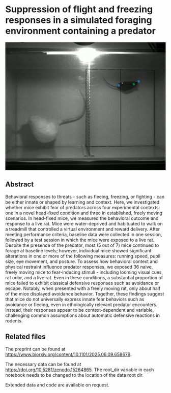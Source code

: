 # Suppression of flight and freezing responses in a simulated foraging environment containing a predator
![Top-down view of a mouse and a live rat in our enclosure during the rat presence experiment.](./images/TopDownRatPresence.png)

## Abstract
Behavioral responses to threats - such as fleeing, freezing, or fighting - can be either innate or shaped by learning and context. Here, we investigated whether mice exhibit fear of predators across four experimental contexts: one in a novel head-fixed condition and three in established, freely moving scenarios. In head-fixed mice, we measured the behavioral outcome and response to a live rat. Mice were water-deprived and habituated to walk on a treadmill that controlled a virtual environment and reward delivery. After meeting performance criteria, baseline data were collected in one session, followed by a test session in which the mice were exposed to a live rat. Despite the presence of the predator, most (5 out of 7) mice continued to forage at baseline levels; however, individual mice showed significant alterations in one or more of the following measures: running speed, pupil size, eye movement, and posture. To assess how behavioral context and physical restraint influence predator responses, we exposed 36 naive, freely moving mice to fear-inducing stimuli - including looming visual cues, rat odor, and a live rat. Even in these conditions, a substantial proportion of mice failed to exhibit classical defensive responses such as avoidance or escape. Notably, when presented with a freely moving rat, only about half of the mice displayed avoidance behavior. Together, these findings suggest that mice do not universally express innate fear behaviors such as avoidance or fleeing, even in ethologically relevant predator encounters. Instead, their responses appear to be context-dependent and variable, challenging common assumptions about automatic defensive reactions in rodents.

## Related files
The preprint can be found at https://www.biorxiv.org/content/10.1101/2025.06.09.658679.

The necessary data can be found at https://doi.org/10.5281/zenodo.15264865.
The root_dir variable in each notebook needs to be changed to the location of the data root dir.

Extended data and code are available on request.
